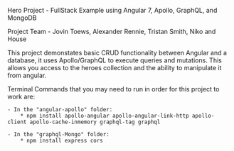 Hero Project - FullStack Example using Angular 7, Apollo, GraphQL, and MongoDB

Project Team - Jovin Toews, Alexander Rennie, Tristan Smith, Niko and House

This project demonstates basic CRUD functionality between Angular and a database, 
it uses Apollo/GraphQL to execute queries and mutations. This allows you access to the heroes collection 
and the ability to manipulate it from angular.

Terminal Commands that you may need to run in order for this project to work are:

    - In the "angular-apollo" folder:
        * npm install apollo-angular apollo-angular-link-http apollo-client apollo-cache-inmemory graphql-tag graphql

    - In the "graphql-Mongo" folder:
        * npm install express cors